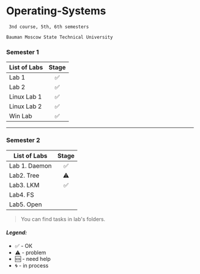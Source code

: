 # Operating-Systems
     3nd course, 5th, 6th semesters

    Bauman Moscow State Technical University

### Semester 1


| List of Labs  |     Stage     |
| ------------- |:-------------:|
| Lab 1|✅|
| Lab 2|✅|
| Linux Lab 1|✅|
| Linux Lab 2|✅|
| Win Lab|✅|

<hr>

### Semester 2


| List of Labs  |     Stage     |
| ------------- |:-------------:|
|Lab 1. Daemon| ✅|
|Lab2. Tree| ⚠️|
|Lab3. LKM| ✅|
|Lab4. FS| |
|Lab5. Open| |


> You can find tasks in lab's folders.

#### <i>Legend:</i>
<ul>
<li>✅ - ОК
<li>⚠️ - problem
<li>🆘 - need help
<li>🌀 - in process
</ul>

